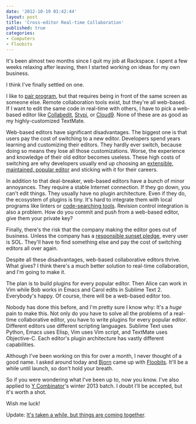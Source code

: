 ```yaml
---
date: '2012-10-19 01:42:44'
layout: post
title: 'Cross-editor Real-time Collaboration'
published: true
categories:
- Computers
- Floobits
---
```


It's been almost two months since I quit my job at Rackspace. I spent a few weeks relaxing after leaving, then I started working on ideas for my own business.

I think I've finally settled on one.

I like to [pair program](http://en.wikipedia.org/wiki/Pair_programming), but that requires being in front of the same screen as someone else. Remote collaboration tools exist, but they're all web-based. If I want to edit the same code in real-time with others, I have to pick a web-based editor like [Collabedit](http://collabedit.com/), [Stypi](https://www.stypi.com/), or [Cloud9](https://c9.io/). None of these are as good as my highly-customized TextMate.

Web-based editors have significant disadvantages. The biggest one is that users pay the cost of switching to a new editor. Developers spend years learning and customizing their editors. They hardly ever switch, because doing so means they lose all those customizations. Worse, the experience and knowledge of their old editor becomes useless. These high costs of switching are why developers usually end up choosing an [extensible, maintained, popular editor](http://www.gwern.net/Choosing%20Software) and sticking with it for their careers.

In addition to that deal-breaker, web-based editors have a bunch of minor annoyances. They require a stable Internet connection. If they go down, you can't edit things. They usually have no plugin architecture. Even if they do, the ecosystem of plugins is tiny. It's hard to integrate them with local programs like linters or [code-searching tools](https://github.com/ggreer/the_silver_searcher). Revision control integration is also a problem. How do you commit and push from a web-based editor, give them your private key?

Finally, there's the risk that the company making the editor goes out of business. Unless the company has a [responsible sunset pledge](/2012/09/19/a-responsible-product-sunset-pledge/), every user is SOL. They'll have to find something else and pay the cost of switching editors all over again. 

Despite all these disadvantages, web-based collaborative editors thrive. What gives? I think there's a much better solution to real-time collaboration, and I'm going to make it.

The plan is to build plugins for every popular editor. Then Alice can work in Vim while Bob works in Emacs and Carol edits in Sublime Text 2. Everybody's happy. Of course, there will be a web-based editor too.

Nobody has done this before, and I'm pretty sure I know why: It's a *huge* pain to make this. Not only do you have to solve all the problems of a real-time collaborative editor, you have to write plugins for every popular editor. Different editors use different scripting languages. Sublime Text uses Python, Emacs uses Elisp, Vim uses Vim script, and TextMate uses Objective-C. Each editor's plugin architecture has vastly different capabilities.

Although I've been working on this for over a month, I never thought of a good name. I asked around today and [Bjorn](http://bjorn.tipling.com/) came up with [Floobits](http://floobits.com/). It'll be a while until launch, so don't hold your breath.

So if you were wondering what I've been up to, now you know. I've also applied to [Y Combinator](http://ycombinator.com/)'s winter 2013 batch. I doubt I'll be accepted, but it's worth a shot.

Wish me luck!

Update: [It's taken a while, but things are coming together](/2013/08/01/floobits-update-10-months-later/).
